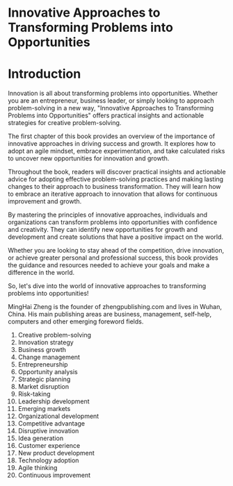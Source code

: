 # Innovative Approaches to Transforming Problems into Opportunities

# Introduction

Innovation is all about transforming problems into opportunities. Whether you are an entrepreneur, business leader, or simply looking to approach problem-solving in a new way, "Innovative Approaches to Transforming Problems into Opportunities" offers practical insights and actionable strategies for creative problem-solving.

The first chapter of this book provides an overview of the importance of innovative approaches in driving success and growth. It explores how to adopt an agile mindset, embrace experimentation, and take calculated risks to uncover new opportunities for innovation and growth.

Throughout the book, readers will discover practical insights and actionable advice for adopting effective problem-solving practices and making lasting changes to their approach to business transformation. They will learn how to embrace an iterative approach to innovation that allows for continuous improvement and growth.

By mastering the principles of innovative approaches, individuals and organizations can transform problems into opportunities with confidence and creativity. They can identify new opportunities for growth and development and create solutions that have a positive impact on the world.

Whether you are looking to stay ahead of the competition, drive innovation, or achieve greater personal and professional success, this book provides the guidance and resources needed to achieve your goals and make a difference in the world.

So, let's dive into the world of innovative approaches to transforming problems into opportunities!

MingHai Zheng is the founder of zhengpublishing.com and lives in Wuhan, China. His main publishing areas are business, management, self-help, computers and other emerging foreword fields.



1. Creative problem-solving
2. Innovation strategy
3. Business growth
4. Change management
5. Entrepreneurship
6. Opportunity analysis
7. Strategic planning
8. Market disruption
9. Risk-taking
10. Leadership development
11. Emerging markets
12. Organizational development
13. Competitive advantage
14. Disruptive innovation
15. Idea generation
16. Customer experience
17. New product development
18. Technology adoption
19. Agile thinking
20. Continuous improvement



